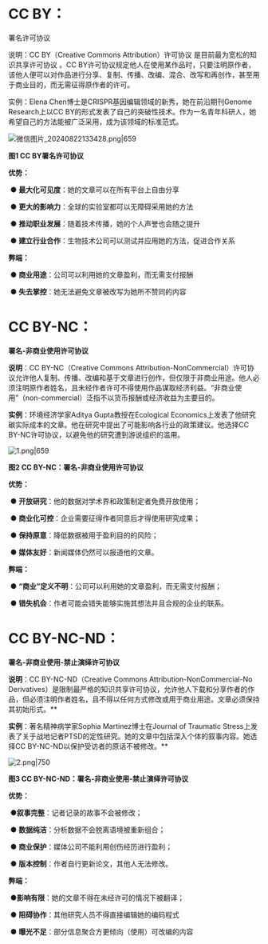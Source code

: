 # **CC BY：**
署名许可协议

说明：CC BY（Creative Commons Attribution）许可协议 是目前最为宽松的知识共享许可协议 。CC BY许可协议规定他人在使用某作品时，只要注明原作者，该他人便可以对作品进行分享、复制、传播、改编、混合、改写和再创作，甚至用于商业目的，而无需征得原作者的许可。

实例：Elena Chen博士是CRISPR基因编辑领域的新秀，她在前沿期刊Genome Research上以CC BY的形式发表了自己的突破性技术。作为一名青年科研人，她希望自己的方法能被广泛采用，成为该领域的标准范式。

![微信图片_20240822133428.png|659](http://image.sciencenet.cn/home/202408/22/133437pdvf2vb2czzzmcs2.png)

**图1 CC BY署名许可协议**

**优势：**

 ● **最大化可见度**：她的文章可以在所有平台上自由分享

 ● **更大的影响力**：全球的实验室都可以无障碍采用她的方法

 ● **推动职业发展**：随着技术传播，她的个人声誉也会随之提升

 ● **建立行业合作**：生物技术公司可以测试并应用她的方法，促进合作关系

**弊端：**

 ● **商业用途**：公司可以利用她的文章盈利，而无需支付报酬

 ● **失去掌控**：她无法避免文章被改写为她所不赞同的内容

# **CC BY-NC：**

**署名-非商业使用许可协议**

**说明**：CC BY-NC（Creative Commons Attribution-NonCommercial）许可协议允许他人复制、传播、改编和基于文章进行创作，但仅限于非商业用途。他人必须注明原作者姓名，且未经作者许可不得使用作品谋取经济利益。“非商业使用”（non-commercial）泛指不以货币报酬或经济收益为主要目的。

**实例**：环境经济学家Aditya Gupta教授在Ecological Economics上发表了他研究碳实际成本的文章。他在研究中提出了可能影响各行业的政策建议。他选择CC BY-NC许可协议，以避免他的研究遭到游说组织的滥用。

![1.png|659](http://image.sciencenet.cn/home/202408/22/134026fsq3zsggus3ut3eu.png)

**图2 CC BY-NC：署名-非商业使用许可协议**

**优势：**

 ● **开放研究**：他的数据对学术界和政策制定者免费开放使用；

 ● **商业化可控**：企业需要征得作者同意后才得使用研究成果；

 ● **保持原意**：降低数据被用于盈利目的的风险；

 ● **媒体友好**：新闻媒体仍然可以报道他的文章。

**弊端：**

 ● **“商业”定义不明**：公司可以利用她的文章盈利，而无需支付报酬；

 ● **错失机会**：作者可能会错失能够实施其想法并且合规的企业的联系。

# **CC BY-NC-ND：**

**署名-非商业使用-禁止演绎许可协议**

**说明**：CC BY-NC-ND（Creative Commons Attribution-NonCommercial-No Derivatives）是限制最严格的知识共享许可协议，允许他人下载和分享作者的作品，但必须注明作者姓名，且不得以任何方式修改或用于商业用途。文章必须保持其初始形式。**

**实例**：著名精神病学家Sophia Martinez博士在Journal of Traumatic Stress上发表了关于战地记者PTSD的定性研究。她的文章中包括深入个体的叙事内容。她选择CC BY-NC-ND以保护受访者的原话不被修改。**

![2.png|750](http://image.sciencenet.cn/home/202408/22/134238lesm7mf2qafmqfze.png)

**图3 CC BY-NC-ND：署名-非商业使用-禁止演绎许可协议**

**优势：**

 ●**叙事完整**：记者记录的故事不会被修改；

 ● **数据纯洁**：分析数据不会脱离语境被重新组合；

 ● **商业保护**：媒体公司不能利用创伤经历进行盈利；

 ● **版本控制**：作者自行更新论文，其他人无法修改。

**弊端：**

 ●**影响有限**：她的文章不得在未经许可的情况下被翻译；

 ● **阻碍协作**：其他研究人员不得直接编辑她的编码程式

 ● **曝光不足**：部分信息聚合方更倾向（使用）可改编的内容